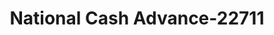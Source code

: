 ---
f_zip-code: 70706
f_state-code: LA
title: National Cash Advance-22711
f_phone: 225-791-1043
f_city-only: Denham Springs
f_address: 33875 La Highway 16 Denham Springs
f_location-unique-id: '22711'
slug: national-cash-advance-22711
updated-on: '2024-05-30T13:46:58.046Z'
created-on: '2024-05-30T13:36:59.803Z'
published-on: '2024-05-30T13:54:32.469Z'
f_city-state: cms/city/denham-springs-la.md
f_company: cms/company/national-cash-advance.md
f_state: cms/state/louisiana.md
layout: '[payday-loan].html'
tags: payday-loan
---